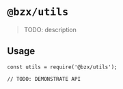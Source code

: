 # `@bzx/utils`

> TODO: description

## Usage

```
const utils = require('@bzx/utils');

// TODO: DEMONSTRATE API
```
